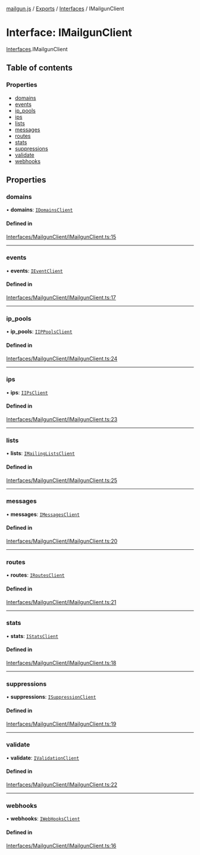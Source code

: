 [mailgun.js](../README.md) / [Exports](../modules.md) / [Interfaces](../modules/Interfaces.md) / IMailgunClient

# Interface: IMailgunClient

[Interfaces](../modules/Interfaces.md).IMailgunClient

## Table of contents

### Properties

- [domains](Interfaces.IMailgunClient.md#domains)
- [events](Interfaces.IMailgunClient.md#events)
- [ip\_pools](Interfaces.IMailgunClient.md#ip_pools)
- [ips](Interfaces.IMailgunClient.md#ips)
- [lists](Interfaces.IMailgunClient.md#lists)
- [messages](Interfaces.IMailgunClient.md#messages)
- [routes](Interfaces.IMailgunClient.md#routes)
- [stats](Interfaces.IMailgunClient.md#stats)
- [suppressions](Interfaces.IMailgunClient.md#suppressions)
- [validate](Interfaces.IMailgunClient.md#validate)
- [webhooks](Interfaces.IMailgunClient.md#webhooks)

## Properties

### domains

• **domains**: [`IDomainsClient`](Interfaces.IDomainsClient.md)

#### Defined in

[Interfaces/MailgunClient/IMailgunClient.ts:15](https://github.com/mailgun/mailgun.js/blob/c7e8515/lib/Interfaces/MailgunClient/IMailgunClient.ts#L15)

___

### events

• **events**: [`IEventClient`](Interfaces.IEventClient.md)

#### Defined in

[Interfaces/MailgunClient/IMailgunClient.ts:17](https://github.com/mailgun/mailgun.js/blob/c7e8515/lib/Interfaces/MailgunClient/IMailgunClient.ts#L17)

___

### ip\_pools

• **ip\_pools**: [`IIPPoolsClient`](Interfaces.IIPPoolsClient.md)

#### Defined in

[Interfaces/MailgunClient/IMailgunClient.ts:24](https://github.com/mailgun/mailgun.js/blob/c7e8515/lib/Interfaces/MailgunClient/IMailgunClient.ts#L24)

___

### ips

• **ips**: [`IIPsClient`](Interfaces.IIPsClient.md)

#### Defined in

[Interfaces/MailgunClient/IMailgunClient.ts:23](https://github.com/mailgun/mailgun.js/blob/c7e8515/lib/Interfaces/MailgunClient/IMailgunClient.ts#L23)

___

### lists

• **lists**: [`IMailingListsClient`](Interfaces.IMailingListsClient.md)

#### Defined in

[Interfaces/MailgunClient/IMailgunClient.ts:25](https://github.com/mailgun/mailgun.js/blob/c7e8515/lib/Interfaces/MailgunClient/IMailgunClient.ts#L25)

___

### messages

• **messages**: [`IMessagesClient`](Interfaces.IMessagesClient.md)

#### Defined in

[Interfaces/MailgunClient/IMailgunClient.ts:20](https://github.com/mailgun/mailgun.js/blob/c7e8515/lib/Interfaces/MailgunClient/IMailgunClient.ts#L20)

___

### routes

• **routes**: [`IRoutesClient`](Interfaces.IRoutesClient.md)

#### Defined in

[Interfaces/MailgunClient/IMailgunClient.ts:21](https://github.com/mailgun/mailgun.js/blob/c7e8515/lib/Interfaces/MailgunClient/IMailgunClient.ts#L21)

___

### stats

• **stats**: [`IStatsClient`](Interfaces.IStatsClient.md)

#### Defined in

[Interfaces/MailgunClient/IMailgunClient.ts:18](https://github.com/mailgun/mailgun.js/blob/c7e8515/lib/Interfaces/MailgunClient/IMailgunClient.ts#L18)

___

### suppressions

• **suppressions**: [`ISuppressionClient`](Interfaces.ISuppressionClient.md)

#### Defined in

[Interfaces/MailgunClient/IMailgunClient.ts:19](https://github.com/mailgun/mailgun.js/blob/c7e8515/lib/Interfaces/MailgunClient/IMailgunClient.ts#L19)

___

### validate

• **validate**: [`IValidationClient`](Interfaces.IValidationClient.md)

#### Defined in

[Interfaces/MailgunClient/IMailgunClient.ts:22](https://github.com/mailgun/mailgun.js/blob/c7e8515/lib/Interfaces/MailgunClient/IMailgunClient.ts#L22)

___

### webhooks

• **webhooks**: [`IWebHooksClient`](Interfaces.IWebHooksClient.md)

#### Defined in

[Interfaces/MailgunClient/IMailgunClient.ts:16](https://github.com/mailgun/mailgun.js/blob/c7e8515/lib/Interfaces/MailgunClient/IMailgunClient.ts#L16)
